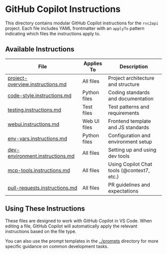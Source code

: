 # GitHub Copilot Instructions

This directory contains modular GitHub Copilot instructions for the `rvc2api` project. Each file includes YAML frontmatter with an `applyTo` pattern indicating which files the instructions apply to.

## Available Instructions

| File | Applies To | Description |
|------|------------|-------------|
| [project-overview.instructions.md](project-overview.instructions.md) | All files | Project architecture and structure |
| [code-style.instructions.md](code-style.instructions.md) | Python files | Coding standards and documentation |
| [testing.instructions.md](testing.instructions.md) | Test files | Test patterns and requirements |
| [webui.instructions.md](webui.instructions.md) | Web UI files | Frontend template and JS standards |
| [env-vars.instructions.md](env-vars.instructions.md) | Python files | Configuration and environment setup |
| [dev-environment.instructions.md](dev-environment.instructions.md) | All files | Setting up and using dev tools |
| [mcp-tools.instructions.md](mcp-tools.instructions.md) | All files | Using Copilot Chat tools (@context7, etc.) |
| [pull-requests.instructions.md](pull-requests.instructions.md) | All files | PR guidelines and expectations |

## Using These Instructions

These files are designed to work with GitHub Copilot in VS Code. When editing a file, GitHub Copilot will automatically apply the relevant instructions based on the file type.

You can also use the prompt templates in the [../prompts](../prompts) directory for more specific guidance on common development tasks.
